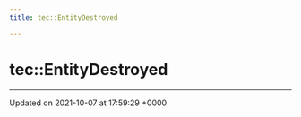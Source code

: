 ```yaml
---
title: tec::EntityDestroyed

---
```


# tec::EntityDestroyed





-------------------------------

Updated on 2021-10-07 at 17:59:29 +0000